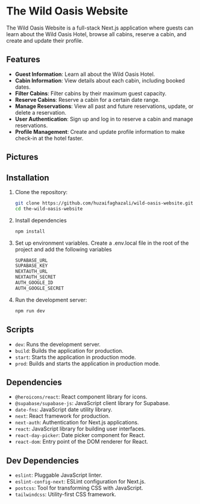 # The Wild Oasis Website

The Wild Oasis Website is a full-stack Next.js application where guests can learn about the Wild Oasis Hotel, browse all cabins, reserve a cabin, and create and update their profile.

## Features

- **Guest Information**: Learn all about the Wild Oasis Hotel.
- **Cabin Information**: View details about each cabin, including booked dates.
- **Filter Cabins**: Filter cabins by their maximum guest capacity.
- **Reserve Cabins**: Reserve a cabin for a certain date range.
- **Manage Reservations**: View all past and future reservations, update, or delete a reservation.
- **User Authentication**: Sign up and log in to reserve a cabin and manage reservations.
- **Profile Management**: Create and update profile information to make check-in at the hotel faster.

## Pictures

## Installation

1. Clone the repository:
   ```bash
   git clone https://github.com/huzaifaghazali/wild-oasis-website.git
   cd the-wild-oasis-website
   ```

2. Install dependencies
   ```bash
   npm install
   ```

3. Set up environment variables. Create a .env.local file in the root of the project and add the following variables
   ```bash
   SUPABASE_URL
   SUPABASE_KEY
   NEXTAUTH_URL
   NEXTAUTH_SECRET
   AUTH_GOOGLE_ID
   AUTH_GOOGLE_SECRET
   ```

4. Run the development server:
   ```bash
   npm run dev
   ```

## Scripts
- `dev`: Runs the development server.
- `build`: Builds the application for production.
- `start`: Starts the application in production mode.
- `prod`: Builds and starts the application in production mode.

## Dependencies
- `@heroicons/react`: React component library for icons.
- `@supabase/supabase-js`: JavaScript client library for Supabase.
- `date-fns`: JavaScript date utility library.
- `next`: React framework for production.
- `next-auth`: Authentication for Next.js applications.
- `react`: JavaScript library for building user interfaces.
- `react-day-picker`: Date picker component for React.
- `react-dom`: Entry point of the DOM renderer for React.

## Dev Dependencies
- `eslint`: Pluggable JavaScript linter.
- `eslint-config-next`: ESLint configuration for Next.js.
- `postcss`: Tool for transforming CSS with JavaScript.
- `tailwindcss`: Utility-first CSS framework.